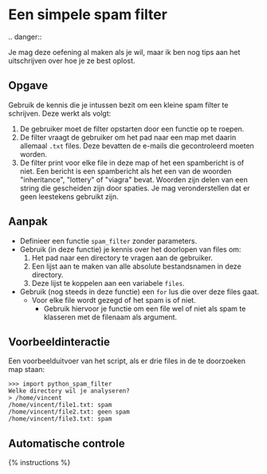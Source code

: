 # Een simpele spam filter

.. danger::

   Je mag deze oefening al maken als je wil, maar ik ben nog tips aan het uitschrijven over hoe je ze best oplost.

## Opgave
Gebruik de kennis die je intussen bezit om een kleine spam filter te schrijven. Deze werkt als volgt:

1. De gebruiker moet de filter opstarten door een functie op te roepen.
2. De filter vraagt de gebruiker om het pad naar een map met daarin allemaal `.txt` files. Deze bevatten de e-mails die gecontroleerd moeten worden.
3. De filter print voor elke file in deze map of het een spambericht is of niet. Een bericht is een spambericht als het een van de woorden "inheritance", "lottery" of "viagra" bevat. Woorden zijn delen van een string die gescheiden zijn door spaties. Je mag veronderstellen dat er geen leestekens gebruikt zijn.

## Aanpak
- Definieer een functie `spam_filter` zonder parameters.
- Gebruik (in deze functie) je kennis over het doorlopen van files om:
  1. Het pad naar een directory te vragen aan de gebruiker.
  2. Een lijst aan te maken van alle absolute bestandsnamen in deze directory.
  3. Deze lijst te koppelen aan een variabele `files`.
- Gebruik (nog steeds in deze functie) een `for` lus die over deze files gaat.
  - Voor elke file wordt gezegd of het spam is of niet.
    - Gebruik hiervoor je functie om een file wel of niet als spam te klasseren met de filenaam als argument.

## Voorbeeldinteractie
Een voorbeelduitvoer van het script, als er drie files in de te doorzoeken map staan:

```text
>>> import python_spam_filter
Welke directory wil je analyseren?
> /home/vincent
/home/vincent/file1.txt: spam
/home/vincent/file2.txt: geen spam
/home/vincent/file3.txt: spam
```

## Automatische controle
{% instructions %}
